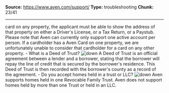 # 

**Source:** https://www.aven.com/support/
**Type:** troubleshooting
**Chunk:** 23/41

---

card on any property, the applicant must be able to show the address of that property on either a Driver's License, or a Tax Return, or a Paystub. Please note that Aven can currently only support one active account per person. If a cardholder has a Aven Card on one property, we are unfortunately unable to consider that cardholder for a card on any other property. \- What is a Deed of Trust? ![down](https://www.aven.com/img/down.bb266b57.svg) A Deed of Trust is an official agreement between a lender and a borrower, stating that the borrower will repay the line of credit that is secured by the borrower's residence. This Deed of Trust is then recorded with the borrower's county as a record of the agreement. \- Do you accept homes held in a trust or LLC? ![down](https://www.aven.com/img/down.bb266b57.svg) Aven supports homes held in one Revocable Family Trust. Aven does not support homes held by more than one Trust or held in an LLC.